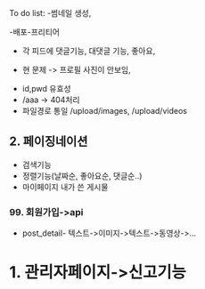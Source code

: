 To do list: 
-썸네일 생성,

-배포-프리티어

- 각 피드에 댓글기능, 대댓글 기능, 좋아요, 
* 현 문제 -> 프로필 사진이 안보임, 
- id,pwd 유효성
- /aaa -> 404처리
- 파일경로 통일 /upload/images, /upload/videos
## 2. 	페이징네이션
-	검색기능
-	정렬기능(날짜순, 좋아요순, 댓글순..)
- 마이페이지 내가 쓴 게시물
### 99.	회원가입->api
- post_detail- 텍스트->이미지->텍스트->동영상->...
# 1.	관리자페이지->신고기능
